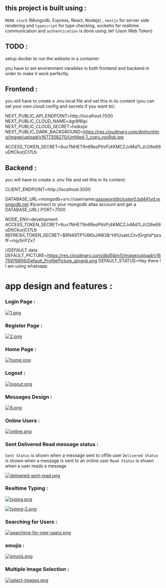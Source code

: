 ## this project is built using :  

`MERN stack` (Mongodb, Express, React, Nodejs) , `nextjs` for server side rendering and `typescript` for type checking, socketio for realtime communication and `authentication` is done using `JWT` (Json Web Token)

## TODO : 

setup docker to run the website in a container

you have to set envirenment varaibles in both frontend and backend in order to make it work perfectly.

## Frontend : 

you will have to create a .env.local file
and set this in its content (you can set your own cloud config and secrets if you want to):

NEXT_PUBLIC_API_ENDPOINT=http://localhost:7000
NEXT_PUBLIC_CLOUD_NAME=dgr8f6lpi
NEXT_PUBLIC_CLOUD_SECRET=hslkxjsi
NEXT_PUBLIC_DARK_BACKGROUND=https://res.cloudinary.com/dmhcnhtng/image/upload/v1677358270/Untitled-1_copy_rpx8yb.jpg

ACCESS_TOKEN_SECRET=6uv7NHET9n6RezPbVFj4KMCZJvMd7LJU26e69uDttCkurjCt7Lb

## Backend : 

you will have to create a .env file
and set this in its content:

CLIENT_ENDPOINT=http://localhost:3000

DATABASE_URL=mongodb+srv://username:password@cluster0.bd441vd.mongodb.net #(connect to your mongodb atlas account and get a DATABASE_URL)
PORT=7000

NODE_ENV=development
ACCESS_TOKEN_SECRET=6uv7NHET9n6RezPbVFj4KMCZJvMd7LJU26e69uDttCkurjCt7Lb
REFRESH_TOKEN_SECRET=$RN49TP%6KbJAW2&^HI!UuakLCtv(Grghd*pzsfF+mjySnYZx7

//DEFAULT data
DEFAULT_PICTURE=https://res.cloudinary.com/dkd5jblv5/image/upload/v1675976806/Default_ProfilePicture_gjngnb.png
DEFAULT_STATUS=Hey there ! I am using whatsapp

# app design and features : 

### Login Page : 

[![1.png](https://i.postimg.cc/q7cZpvYp/1.png)](https://postimg.cc/gwJKDmm7)

### Register Page : 

[![2.png](https://i.postimg.cc/0jjtGdNN/2.png)](https://postimg.cc/9w3tC9Z3)

### Home Page : 

[![home.png](https://i.postimg.cc/qqWG8PYm/home.png)](https://postimg.cc/QKk5Dyj5)

### Logout : 

[![logout.png](https://i.postimg.cc/g2Vf2sL9/logout.png)](https://postimg.cc/pmd00DBk)

### Messages Design : 

[![6.png](https://i.postimg.cc/cCtR4DHf/6.png)](https://postimg.cc/64w2MfCQ)

### Online Users : 

[![online.png](https://i.postimg.cc/PxyXvhLj/online.png)](https://postimg.cc/Fdf5wMgW)

### Sent Delivered Read message status : 

`Sent Status` is shown when a message sent to offile user
`Delivered Status` is shown when a message is sent to an online user
`Read Status` is shown when a user reads a message

[![delivered-sent-read.png](https://i.postimg.cc/d0WNhxqf/delivered-sent-read.png)](https://postimg.cc/bGt9MLS0)

### Realtime Typing : 

[![typing.png](https://i.postimg.cc/XYjg9kD6/typing.png)](https://postimg.cc/nCW7JBJ3)

[![typing-2.png](https://i.postimg.cc/0yV0nKLM/typing-2.png)](https://postimg.cc/WdJZbzpT)

### Searching for Users : 

[![searching-for-new-users.png](https://i.postimg.cc/fyYvf2ND/searching-for-new-users.png)](https://postimg.cc/rRFW89sP)

### emojis : 

[![emojis.png](https://i.postimg.cc/mgp7CfH7/emojis.png)](https://postimg.cc/k28VPHw5)

### Multiple Image Selection : 

[![select-images.png](https://i.postimg.cc/vmp92rXB/select-images.png)](https://postimg.cc/wtQ77sC8)
